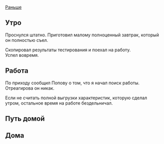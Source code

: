 [Раньше](2019.11.14.md)
## Утро
Проснулся штатно. Приготовил малому полноценный завтрак, который он полностью съел.

Скопировал результаты тестирования и поехал на работу.  
Успел вовремя.
## Работа
По приходу сообщил Попову о том, что я начал поиск работы.  
Отреагирова он никак.

Если не считать полной выгрузки характеристик, которую сделал утром, остальное время на работе бездельничал.
## Путь домой
## Дома